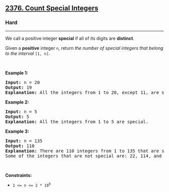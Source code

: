 <h2><a href="https://leetcode.com/problems/count-special-integers/">2376. Count Special Integers</a></h2><h3>Hard</h3><hr><div style="user-select: auto;"><p style="user-select: auto;">We call a positive integer <strong style="user-select: auto;">special</strong> if all of its digits are <strong style="user-select: auto;">distinct</strong>.</p>

<p style="user-select: auto;">Given a <strong style="user-select: auto;">positive</strong> integer <code style="user-select: auto;">n</code>, return <em style="user-select: auto;">the number of special integers that belong to the interval </em><code style="user-select: auto;">[1, n]</code>.</p>

<p style="user-select: auto;">&nbsp;</p>
<p style="user-select: auto;"><strong style="user-select: auto;">Example 1:</strong></p>

<pre style="user-select: auto;"><strong style="user-select: auto;">Input:</strong> n = 20
<strong style="user-select: auto;">Output:</strong> 19
<strong style="user-select: auto;">Explanation:</strong> All the integers from 1 to 20, except 11, are special. Thus, there are 19 special integers.
</pre>

<p style="user-select: auto;"><strong style="user-select: auto;">Example 2:</strong></p>

<pre style="user-select: auto;"><strong style="user-select: auto;">Input:</strong> n = 5
<strong style="user-select: auto;">Output:</strong> 5
<strong style="user-select: auto;">Explanation:</strong> All the integers from 1 to 5 are special.
</pre>

<p style="user-select: auto;"><strong style="user-select: auto;">Example 3:</strong></p>

<pre style="user-select: auto;"><strong style="user-select: auto;">Input:</strong> n = 135
<strong style="user-select: auto;">Output:</strong> 110
<strong style="user-select: auto;">Explanation:</strong> There are 110 integers from 1 to 135 that are special.
Some of the integers that are not special are: 22, 114, and 131.</pre>

<p style="user-select: auto;">&nbsp;</p>
<p style="user-select: auto;"><strong style="user-select: auto;">Constraints:</strong></p>

<ul style="user-select: auto;">
	<li style="user-select: auto;"><code style="user-select: auto;">1 &lt;= n &lt;= 2 * 10<sup style="user-select: auto;">9</sup></code></li>
</ul>
</div>